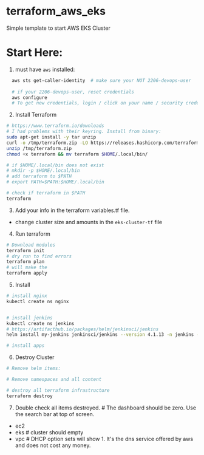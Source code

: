 # terraform_aws_eks
Simple template to start AWS EKS Cluster

# Start Here:
1. must have `aws` installed:
```sh
  aws sts get-caller-identity  # make sure your NOT 2206-devops-user
  
  # if your 2206-devops-user, reset credentials
  aws configure
  # To get new credentials, login / click on your name / security credentials / access keys / create new access key.
```
2. Install Terraform
```sh
# https://www.terraform.io/downloads
# I had problems with their keyring. Install from binary:
sudo apt-get install -y tar unzip
curl -o /tmp/terraform.zip -LO https://releases.hashicorp.com/terraform/1.2.6/terraform_1.2.6_linux_amd64.zip
unzip /tmp/terraform.zip
chmod +x terraform && mv terraform $HOME/.local/bin/

# if $HOME/.local/bin does not exist
# mkdir -p $HOME/.local/bin
# add terraform to $PATH
# export PATH=$PATH:$HOME/.local/bin

# check if terraform in $PATH
terraform
```

3. Add your info in the terraform variables.tf file.
  - change cluster size and amounts in the `eks-cluster-tf` file

4. Run terraform
```sh
# Download modules
terraform init
# dry run to find errors
terraform plan
# will make the 
terraform apply
```

5. Install
```sh
# install nginx
kubectl create ns nginx


# install jenkins
kubectl create ns jenkins
# https://artifacthub.io/packages/helm/jenkinsci/jenkins
helm install my-jenkins jenkinsci/jenkins --version 4.1.13 -n jenkins -f jenkins/jenkins.yaml

# install apps

```


6. Destroy Cluster
```sh
# Remove helm items:

# Remove namespaces and all content

# destroy all terraform infrastructure
terraform destroy
```

7. Double check all items destroyed. # The dashboard should be zero. Use the search bar at top of screen.
  - ec2
  - eks  # cluster should empty
  - vpc  # DHCP option sets will show 1. It's the dns service offered by aws and does not cost any money.
